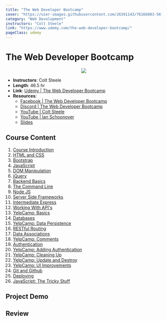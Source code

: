 ```yaml
---
title: "The Web Developer Bootcamp"
cover: "https://user-images.githubusercontent.com/26391143/76166803-56f65c80-619c-11ea-825e-264455099412.png"
category: "Web Development"
instructors: "Colt Steele"
link: "https://www.udemy.com/the-web-developer-bootcamp/"
pageClass: udemy
---
```



# The Web Developer Bootcamp

<p align="center">
  <img src="https://user-images.githubusercontent.com/26391143/76166803-56f65c80-619c-11ea-825e-264455099412.png" />
</p>

- **Instructors**: Colt Steele
- **Length**: 46.5 hr
- **Link**: [Udemy | The Web Developer Bootcamp](https://www.udemy.com/the-web-developer-bootcamp/)
- **Resources**:
  - [Facebook | The Web Developer Bootcamp](https://www.facebook.com/groups/2100745003324401/)
  - [Discord | The Web Developer Bootcamp](https://discord.gg/CUga7jX)
  - [YouTube | Colt Steele](https://www.youtube.com/channel/UCrqAGUPPMOdo0jfQ6grikZw)
  - [YouTube | Ian Schoonover](https://www.youtube.com/c/ianschoonover)
  - [Slides](https://drive.google.com/drive/folders/0B7qHXcyKO8LKWGdpcXQtM2liUjQ)

## Course Content

1. [Course Introduction](./01_Course-Introduction/)
2. [HTML and CSS](./02_HTML-and-CSS/)
3. [Bootstrap](./03_Bootstrap/)
4.  [JavaScript](./04_JavaScript/)
5.  [DOM Manipulation](./05_DOM-Manipulation/)
6.  [jQuery](./06_jQuery/)
7.  [Backend Basics](./22_Backend-Basics/)
8.  [The Command Line](./23_The-Command-Line/)
9.  [Node JS](./24_Node-JS/)
10. [Server Side Frameworks](./25_Server-Side-Frameworks/)
11. [Intermediate Express](./26_Intermediate-Express/)
12. [Working With API's](./27_Working-with-APIs/)
13. [YelpCamp: Basics](./28_YelpCamp-Basics/)
14. [Databases](./29_Databases/)
15. [YelpCamp: Data Persistence](./30_YelpCamp-Data-Persistence/)
16. [RESTful Routing](./31_RESTful-Routing/)
17. [Data Associations](./32_Data-Associations/)
18. [YelpCamp: Comments](./33_YelpCamp-Comments/)
19. [Authentication](./34_Authentication/)
20. [YelpCamp: Adding Authentication](./35_YelpCamp-Adding-Authentication/)
21. [YelpCamp: Cleaning Up](./36_YelpCamp-Cleaning-Up/)
22. [YelpCamp: Update and Destroy](./37_YelpCamp-Update-and-Destroy/)
23. [YelpCamp: UI Improvements](./38_YelpCamp-UI-Improvements/)
24. [Git and Github](./39_Git-and-GitHub/)
25. [Deploying](./40_Deploying/)
26. [JavaScript: The Tricky Stuff](./41_JavaScript-The-Tricky-Stuff/)

## Project Demo

## Review
